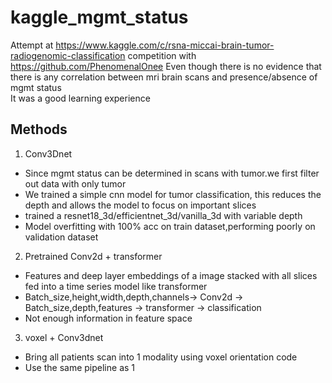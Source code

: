 # kaggle_mgmt_status
Attempt at https://www.kaggle.com/c/rsna-miccai-brain-tumor-radiogenomic-classification competition with https://github.com/PhenomenalOnee
Even though there is no evidence that there is any correlation between mri brain scans and presence/absence of mgmt status  
It was a good learning experience  

## Methods
1. Conv3Dnet
  * Since mgmt status can be determined in scans with tumor.we first filter out data with only tumor
  * We trained a simple cnn model for tumor classification, this reduces the depth and allows the model to focus on important slices
  * trained a resnet18_3d/efficientnet_3d/vanilla_3d with variable depth 
  * Model overfitting with 100% acc on train dataset,performing poorly on validation dataset
2. Pretrained Conv2d + transformer
  * Features and deep layer embeddings of a image stacked with all slices fed into a time series model like transformer
  * Batch_size,height,width,depth,channels-> Conv2d -> Batch_size,depth,features -> transformer -> classification
  * Not enough information in feature space
3. voxel + Conv3dnet
  * Bring all patients scan into 1 modality using voxel orientation code
  * Use the same pipeline as 1
  
